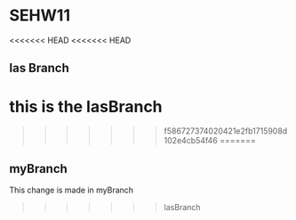 # SEHW11
<<<<<<< HEAD
<<<<<<< HEAD
## las Branch
this is the lasBranch
=======

>>>>>>> f586727374020421e2fb1715908d102e4cb54f46
=======
## myBranch
This change is made in myBranch
>>>>>>> lasBranch
